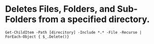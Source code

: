 

# Deletes Files, Folders, and Sub-Folders from a specified directory.
```
Get-ChildItem -Path [direcitory] -Include *.* -File -Recurse | ForEach-Object { $_.Delete()}
```

